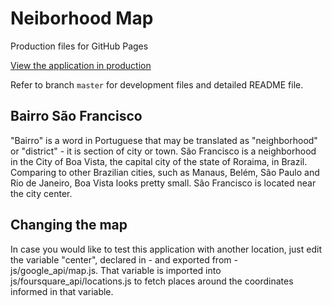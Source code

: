 # Neiborhood Map

Production files for GitHub Pages

[View the application in production](https://geocarlos.github.io/neigborhood-map/)

Refer to branch `master` for development files and detailed README file.

## Bairro São Francisco

"Bairro" is a word in Portuguese that may be translated as "neighborhood" or "district" - it is section of city or town. São Francisco is a neighborhood in the City of Boa Vista, the capital city of the state of Roraima, in Brazil. Comparing to other Brazilian cities, such as Manaus, Belém, São Paulo and Rio de Janeiro, Boa Vista looks pretty small. São Francisco is located near the city center.

## Changing the map

In case you would like to test this application with another location, just edit the variable "center", declared in - and exported from - js/google_api/map.js. That variable is imported into js/foursquare_api/locations.js to fetch places around the coordinates informed in that variable.
